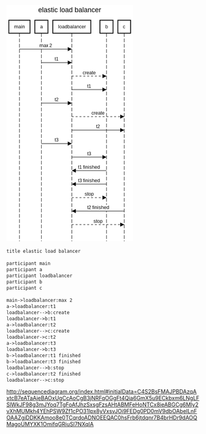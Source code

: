 ![](img.png)
```
title elastic load balancer

participant main
participant a
participant loadbalancer
participant b
participant c

main->loadbalancer:max 2
a->loadbalancer:t1
loadbalancer-->b:create
loadbalancer->b:t1
a->loadbalancer:t2
loadbalancer-->c:create
loadbalancer->c:t2
a->loadbalancer:t3
loadbalancer->b:t3
b->loadbalancer:t1 finished
b->loadbalancer:t3 finished
loadbalancer-->b:stop
c->loadbalancer:t2 finished
loadbalancer-->c:stop
```

http://sequencediagram.org/index.html#initialData=C4S2BsFMAJPBDAzqAxtcB7eATaAjeBAOxUgCcAoCgB3jNRFqOGgFt4Qia6GmX5u9ECkbxm6LNgLFSlWkJF98g3mJYoq7TgFoAfJhzSxsgFzsAHtABMFeHoNTCx8ieABGCg6Mly2vXhMUMkh4YEhPSW9Zf1cPO31Ipx8yVxsvJOi9FEDg0PD0mV9dbOAbeILnFOAAZgjDDKKAmoo8e0TCqrdoADNOEEQAC0hsFrb6jtdqnr7B4brHDr9dAOQMagoUMYXK1OmifqGRiuSl7NXqIA
